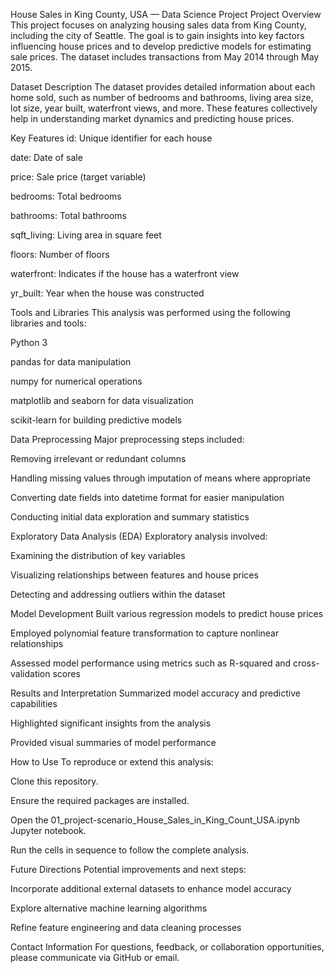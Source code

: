 House Sales in King County, USA — Data Science Project
Project Overview
This project focuses on analyzing housing sales data from King County, including the city of Seattle. The goal is to gain insights into key factors influencing house prices and to develop predictive models for estimating sale prices. The dataset includes transactions from May 2014 through May 2015.

Dataset Description
The dataset provides detailed information about each home sold, such as number of bedrooms and bathrooms, living area size, lot size, year built, waterfront views, and more. These features collectively help in understanding market dynamics and predicting house prices.

Key Features
id: Unique identifier for each house

date: Date of sale

price: Sale price (target variable)

bedrooms: Total bedrooms

bathrooms: Total bathrooms

sqft_living: Living area in square feet

floors: Number of floors

waterfront: Indicates if the house has a waterfront view

yr_built: Year when the house was constructed

Tools and Libraries
This analysis was performed using the following libraries and tools:

Python 3

pandas for data manipulation

numpy for numerical operations

matplotlib and seaborn for data visualization

scikit-learn for building predictive models

Data Preprocessing
Major preprocessing steps included:

Removing irrelevant or redundant columns

Handling missing values through imputation of means where appropriate

Converting date fields into datetime format for easier manipulation

Conducting initial data exploration and summary statistics

Exploratory Data Analysis (EDA)
Exploratory analysis involved:

Examining the distribution of key variables

Visualizing relationships between features and house prices

Detecting and addressing outliers within the dataset

Model Development
Built various regression models to predict house prices

Employed polynomial feature transformation to capture nonlinear relationships

Assessed model performance using metrics such as R-squared and cross-validation scores

Results and Interpretation
Summarized model accuracy and predictive capabilities

Highlighted significant insights from the analysis

Provided visual summaries of model performance

How to Use
To reproduce or extend this analysis:

Clone this repository.

Ensure the required packages are installed.

Open the 01_project-scenario_House_Sales_in_King_Count_USA.ipynb Jupyter notebook.

Run the cells in sequence to follow the complete analysis.

Future Directions
Potential improvements and next steps:

Incorporate additional external datasets to enhance model accuracy

Explore alternative machine learning algorithms

Refine feature engineering and data cleaning processes

Contact Information
For questions, feedback, or collaboration opportunities, please communicate via GitHub or email.
